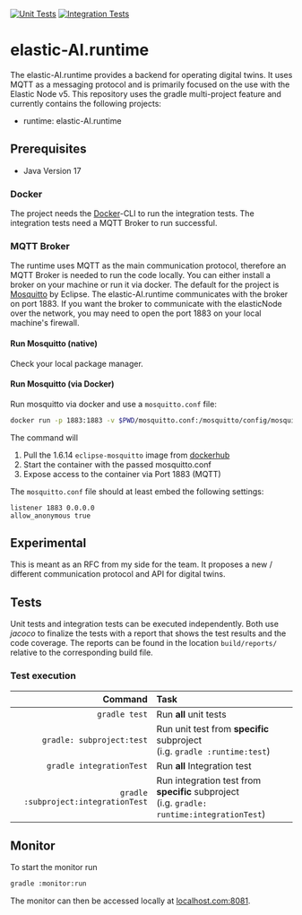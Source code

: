 [![Unit Tests](https://github.com/es-ude/elastic-ai.runtime/actions/workflows/unitTests.yml/badge.svg)](https://github.com/es-ude/elastic-ai.runtime/actions/workflows/unitTests.yml)
[![Integration Tests](https://github.com/es-ude/elastic-ai.runtime/actions/workflows/integrationTests.yml/badge.svg)](https://github.com/es-ude/elastic-ai.runtime/actions/workflows/integrationTests.yml)

# elastic-AI.runtime

The elastic-AI.runtime provides a backend for operating digital twins.
It uses MQTT as a messaging protocol and is primarily focused on the use with the Elastic Node v5.
This repository uses the gradle multi-project feature and currently contains the following projects:

- runtime: elastic-AI.runtime

## Prerequisites

- Java Version 17

### Docker

The project needs the [Docker](https://www.docker.com/)-CLI to run the integration tests.
The integration tests need a MQTT Broker to run successful.

### MQTT Broker

The runtime uses MQTT as the main communication protocol, therefore an MQTT Broker is needed to run the code locally.
You can either install a broker on your machine or run it via docker.
The default for the project is [Mosquitto](https://mosquitto.org/) by Eclipse.
The elastic-AI.runtime communicates with the broker on port 1883.
If you want the broker to communicate with the elasticNode over the network, you may need to open the port 1883 on
your local machine's firewall.

#### Run Mosquitto (native)

Check your local package manager.

#### Run Mosquitto (via Docker)

Run mosquitto via docker and use a `mosquitto.conf` file:

```bash
docker run -p 1883:1883 -v $PWD/mosquitto.conf:/mosquitto/config/mosquitto.conf eclipse-mosquitto:1.6.14
```

The command will

1. Pull the 1.6.14 `eclipse-mosquitto` image from [dockerhub](https://hub.docker.com/)
2. Start the container with the passed mosquitto.conf
3. Expose access to the container via Port 1883 (MQTT)

The `mosquitto.conf` file should at least embed the following settings:

```text
listener 1883 0.0.0.0
allow_anonymous true
```

## Experimental

This is meant as an RFC from my side for the team.
It proposes a new / different communication protocol and API for digital twins.

## Tests

Unit tests and integration tests can be executed independently. Both use _jacoco_ to finalize the tests with a report
that shows the test results and the code coverage.
The reports can be found in the location `build/reports/` relative to the corresponding build file.

### Test execution

|                          **Command** | **Task**                                                                                         |
|-------------------------------------:|:-------------------------------------------------------------------------------------------------|
|                        `gradle test` | Run **all** unit tests                                                                           |
|            `gradle: subproject:test` | Run unit test from **specific** subproject <br/> (i.g. `gradle :runtime:test`)                   |
|             `gradle integrationTest` | Run **all** Integration test                                                                     |
| `gradle :subproject:integrationTest` | Run integration test from **specific** subproject <br/> (i.g. `gradle: runtime:integrationTest`) |

## Monitor

To start the monitor run

```bash
gradle :monitor:run
```

The monitor can then be accessed locally at [localhost.com:8081](localhost.com:8081).
